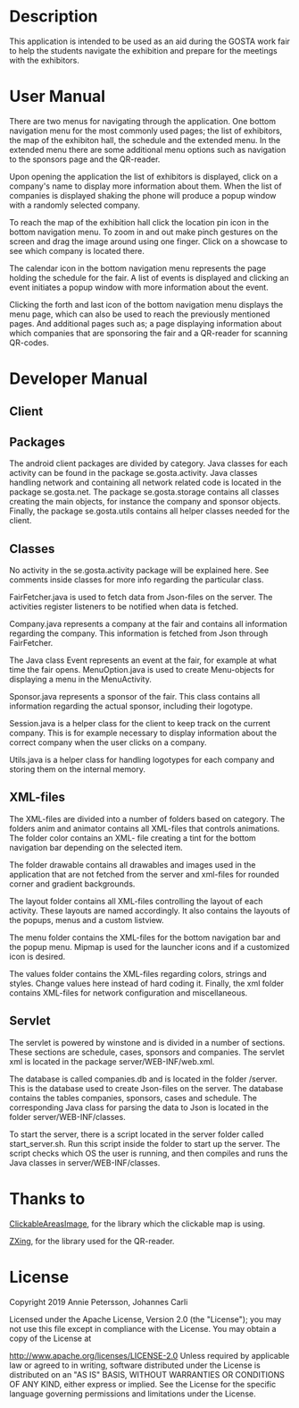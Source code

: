 Description
===========

This application is intended to be used as an aid during the GOSTA work fair
to help the students navigate the exhibition and prepare for the meetings with
the exhibitors.

User Manual
===========

There are two menus for navigating through the application. One bottom
navigation menu for the most commonly used pages; the list of exhibitors, the
map of the exhibiton hall, the schedule and the extended menu. In the extended
menu there are some additional menu options such as navigation to the sponsors
page and the QR-reader.

Upon opening the application the list of exhibitors is displayed, click on a
company's name to display more information about them. When the list of
companies is displayed shaking the phone will produce a popup window with a
randomly selected company.

To reach the map of the exhibition hall click the location pin icon in the
bottom navigation menu. To zoom in and out make pinch gestures on the screen
and drag the image around using one finger. Click on a showcase to see which
company is located there.

The calendar icon in the bottom navigation menu represents the page holding the
schedule for the fair. A list of events is displayed and clicking an event
initiates a popup window with more information about the event.

Clicking the forth and last icon of the bottom navigation menu displays the
menu page, which can also be used to reach the previously mentioned pages. And
additional pages such as; a page displaying information about which companies
that are sponsoring the fair and a QR-reader for scanning QR-codes.

Developer Manual
================

Client
------

Packages
--------
The android client packages are divided by category. Java classes for each activity can be found in the package se.gosta.activity. Java classes handling network and containing all network related code is located in the package se.gosta.net. The package se.gosta.storage contains all classes creating the main objects, for instance the company and sponsor objects. Finally, the package se.gosta.utils contains all helper classes needed for the client.

Classes
-------
No activity in the se.gosta.activity package will be explained here. See comments inside classes for more info regarding the particular class.

FairFetcher.java is used to fetch data from Json-files on the server. The activities register listeners to be notified when data is fetched.

Company.java represents a company at the fair and contains all information regarding the company. This information is fetched from Json through FairFetcher.

The Java class Event represents an event at the fair, for example at what time the fair opens. MenuOption.java is used to create Menu-objects for displaying a menu in the MenuActivity.

Sponsor.java represents a sponsor of the fair. This class contains all information regarding the actual sponsor, including their logotype.

Session.java is a helper class for the client to keep track on the current company. This is for example necessary to display information about the correct company when the user clicks on a company.

Utils.java is a helper class for handling logotypes for each company and storing them on the internal memory.

XML-files
---------
The XML-files are divided into a number of folders based on category. The folders anim and animator contains all XML-files that controls animations. The folder color contains an XML- file creating a tint for the bottom navigation bar depending on the selected item.

The folder drawable contains all drawables and images used in the application that are not fetched from the server and xml-files for rounded corner and gradient backgrounds.

The layout folder contains all XML-files controlling the layout of each activity. These layouts are named accordingly. It also contains the layouts of the popups, menus and a custom listview.

The menu folder contains the XML-files for the bottom navigation bar and the popup menu. Mipmap is used for the launcher icons and if a customized icon is desired.

The values folder contains the XML-files regarding colors, strings and styles. Change values here instead of hard coding it.
Finally, the xml folder contains XML-files for network configuration and miscellaneous.

Servlet
-------
The servlet is powered by winstone and is divided in a number of sections. These sections are schedule, cases, sponsors and companies. The servlet xml is located in the package server/WEB-INF/web.xml.

The database is called companies.db and is located in the folder /server. This is the database used to create Json-files on the server. The database contains the tables companies, sponsors, cases and schedule. The corresponding Java class for parsing the data to Json is located in the folder server/WEB-INF/classes.

To start the server, there is a script located in the server folder called start_server.sh. Run this script inside the folder to start up the server. The script checks which OS the user is running, and then compiles and runs the Java classes in server/WEB-INF/classes.

Thanks to
=========
[ClickableAreasImage](https://github.com/Lukle/ClickableAreasImages/), for the library which the clickable map is using. 

[ZXing](https://github.com/zxing/zxing), for the library used for the QR-reader.

License
=======

Copyright 2019 Annie Petersson, Johannes Carli

Licensed under the Apache License, Version 2.0 (the "License"); you may not use this file except in compliance with the License. You may obtain a copy of the License at

   http://www.apache.org/licenses/LICENSE-2.0
Unless required by applicable law or agreed to in writing, software distributed under the License is distributed on an "AS IS" BASIS, WITHOUT WARRANTIES OR CONDITIONS OF ANY KIND, either express or implied. See the License for the specific language governing permissions and limitations under the License.
